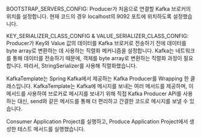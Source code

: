 BOOTSTRAP_SERVERS_CONFIG: Producer가 처음으로 연결할 Kafka 브로커의 위치를 설정합니다. 현재 코드의 경우 localhost의 9092 포트에 위치하도록 설정했습니다.

KEY_SERIALIZER_CLASS_CONFIG & VALUE_SERIALIZER_CLASS_CONFIG: Producer가 Key와 Value 값의 데이터를 Kafka 브로커로 전송하기 전에 데이터를 byte array로 변환하는 데 사용하는 직렬화 메커니즘을 설정합니다. 
Kafka는 네트워크를 통해 데이터를 전송하기 때문에, 객체를 byte array로 변환하는 직렬화 과정이 필요합니다. 따라서, StringSerializer를 사용해 직렬화했습니다.

KafkaTemplate는 Spring Kafka에서 제공하는 Kafka Producer를 Wrapping 한 클래스입니다. KafkaTemplate는 Kafka에 메시지를 보내는 여러 메서드를 제공하며, 
이 메서드를 사용하여 브로커로 메시지를 보내기 위해 직접 Kafka Producer API를 사용하는 대신, send와 같은 메서드를 통해 더 편리하고 간결한 코드로 메시지를 보낼 수 있습니다.

Consumer Application Project를 실행하고, Produce Application Project에서 생성한 테스트 메서드를 실행했습니다.
